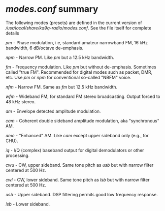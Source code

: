 *modes.conf* summary
====================

The following modes (presets) are defined in the current version of */usr/local/share/ka9q-radio/modes.conf*. See the file itself for complete details

*pm* - Phase modulation, i.e, standard amateur narrowband FM, 16 kHz
bandwidth, 6 dB/octave de-emphasis.

*npm* - Narrow PM. Like *pm* but a 12.5 kHz bandwidth.

*fm* - Frequency modulation. Like *pm* but without
de-emphasis. Sometimes called "true FM". Recommended for digital modes
such as packet, DMR, etc. Use *pm* or *npm* for conventional so-called
"NBFM" voice.

*nfm* - Narrow FM. Same as *fm* but 12.5 kHz bandwidth.

*wfm* - Wideband FM, for standard FM stereo broadcasting. Output
forced to 48 kHz stereo.

*am* - Envelope detected amplitude modulation.

*cam* - Coherent double sideband amplitude modulation, aka "synchronous" AM.

*ame* - "Enhanced" AM. Like *cam* except upper sideband only (e.g., for CHU).

*iq* - I/Q (complex) baseband output for digital demodulators or other processing.

*cwu* - CW, upper sideband. Same tone pitch as *usb* but with narrow filter centered at 500 Hz.

*cwl* - CW, lower sideband. Same tone pitch as *lsb* but with narrow filter centered at 500 Hz.

*usb* - Upper sideband. DSP filtering permits good low frequency response.

*lsb* - Lower sideband.

